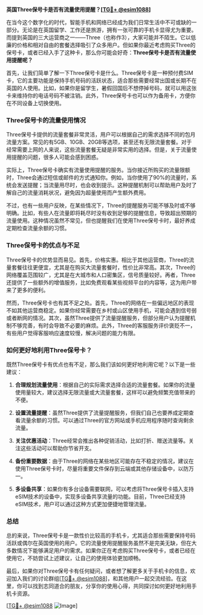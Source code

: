 **英国Three保号卡是否有流量使用提醒？[[TG💪+ @esim1088](https://t.me/s/esim1088)]**

在当今这个数字化的时代，智能手机和网络已经成为我们日常生活中不可或缺的一部分。无论是在英国留学、工作还是旅游，拥有一张可靠的手机卡显得尤为重要。而提到英国的三大运营商之一——Three（也称作3），大家可能并不陌生。它以低廉的价格和相对自由的套餐选择吸引了众多用户。但如果你最近考虑购买Three的保号卡，或者已经入手了这种卡，那么你可能会好奇：**Three保号卡是否有流量使用提醒呢？**

首先，让我们简单了解一下Three保号卡是什么。Three保号卡是一种预付费SIM卡，它的主要功能是保持手机号码的活跃状态，适合那些需要经常出国或长期不在英国的人使用。比如，如果你是留学生，暑假回国后不想停掉号码，就可以用这张卡来维持你的电话号码不被注销。此外，Three保号卡也可以作为备用卡，方便你在不同设备上切换使用。

### Three保号卡的流量使用情况

Three保号卡提供的流量套餐非常灵活，用户可以根据自己的需求选择不同的包月流量方案。常见的有5GB、10GB、20GB等选项，甚至还有无限流量套餐。对于经常需要上网的人来说，这些流量套餐无疑是非常实用的选择。但是，关于流量使用提醒的问题，很多人可能会感到困惑。

实际上，Three保号卡确实有流量使用提醒的服务。当你接近所购买的流量限额时，Three会通过短信或邮件的方式通知你。例如，当你使用了90%的流量时，系统会发送提醒；当流量用尽时，也会收到提示。这种提醒机制可以帮助用户及时了解自己的流量消耗状况，避免因为超量使用而产生额外费用。

不过，也有一些用户反映，在某些情况下，Three的提醒服务可能不够及时或不够明确。比如，有些人在流量即将耗尽时没有收到足够的提醒信息，导致超出预期的流量使用。这种情况虽然不常见，但也提醒我们在使用Three保号卡时，最好养成定期检查流量余额的习惯。

### Three保号卡的优点与不足

Three保号卡的优势显而易见。首先，价格实惠。相比于其他运营商，Three的流量套餐往往更便宜，尤其是在购买大流量套餐时，性价比非常高。其次，Three的网络覆盖范围较广，尤其是在大城市和人口密集区，信号质量较好。再者，Three还提供了一些额外的增值服务，比如免费观看某些视频平台的内容等，这为用户带来了更多的便利。

然而，Three保号卡也有其不足之处。首先，Three的网络在一些偏远地区的表现不如其他运营商稳定。如果你经常需要在乡村或山区使用手机，可能会遇到信号弱或者断网的情况。其次，虽然Three提供了流量提醒服务，但部分用户认为提醒机制不够完善，有时会导致不必要的麻烦。此外，Three的客服服务评价褒贬不一，有些用户觉得客服响应速度较慢，解决问题的能力有限。

### 如何更好地利用Three保号卡？

既然Three保号卡有优点也有不足，那么我们该如何更好地利用它呢？以下是一些建议：

1. **合理规划流量使用**：根据自己的实际需求选择合适的流量套餐。如果你的流量使用量较大，建议选择无限流量或大流量套餐，这样可以避免频繁充值带来的不便。
   
2. **设置流量提醒**：虽然Three提供了流量提醒服务，但我们自己也要养成定期查看流量余额的习惯。可以通过Three的官方网站或手机应用程序随时查询剩余流量。

3. **关注优惠活动**：Three经常会推出各种促销活动，比如打折、赠送流量等。关注这些活动可以帮助你节省开支。

4. **备份重要数据**：由于Three的网络在某些地区可能存在不稳定的情况，建议在使用Three保号卡时，尽量将重要文件保存到云端或其他存储设备中，以防万一。

5. **多设备共享**：如果你有多台设备需要联网，可以考虑将Three保号卡插入支持eSIM技术的设备中，实现多设备共享流量的功能。目前，Three已经支持eSIM技术，用户可以通过这种方式更加便捷地管理流量。

### 总结

总的来说，Three保号卡是一款性价比较高的手机卡，尤其适合那些需要保持号码活跃或偶尔在英国使用的用户。它的流量使用提醒服务虽然不是完美无缺，但在大多数情况下能够满足用户的需求。如果你正在考虑购买Three保号卡，或者已经在使用它，不妨尝试上述建议，让自己的使用体验更加顺畅。

最后，如果你对Three保号卡有任何疑问，或者想了解更多关于手机卡的信息，欢迎加入我们的讨论群组[[TG💪+ @esim1088](https://t.me/s/esim1088)]，和其他用户一起交流经验。在这里，你可以找到志同道合的朋友，分享你的使用心得，共同探讨如何更好地利用手机卡资源。

[[TG💪+ @esim1088](https://t.me/s/esim1088) ![Image](https://i.postimg.cc/4NQfJmqS/Snipaste-2025-05-13-00-14-12.png)]